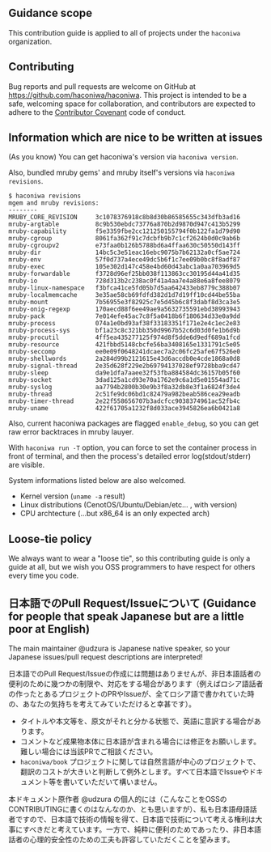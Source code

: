 ## Guidance scope

This contribution guide is applied to all of projects under the `haconiwa` organization.

## Contributing

Bug reports and pull requests are welcome on GitHub at https://github.com/haconiwa/haconiwa. This project is intended to be a safe, welcoming space for collaboration, and contributors are expected to adhere to the [Contributor Covenant](http://contributor-covenant.org) code of conduct.

## Information which are nice to be written at issues

(As you know) You can get haconiwa's version via `haconiwa version`.

Also, bundled mruby gems' and mruby itself's versions via `haconiwa revisions`.

```console
$ haconiwa revisions
mgem and mruby revisions:
--------
MRUBY_CORE_REVISION     3c1078376918c8b8d30b86585655c343dfb3ad16
mruby-argtable          8c9b530ebdc73776a870b2d9870d947c413b5299
mruby-capability        f5e3359fbe2cc121250155794f0b122fa1d79d90
mruby-cgroup            8061fa362f91c7dcbfb9b7c1cf2624b0d0c9ab6b
mruby-cgroupv2          e73faa0b126b5788bd6a4ffaa630c50550d143ff
mruby-dir               14bc5c3e51eac16ebc9075b7b62132a0cf5ae724
mruby-env               57f0d737a4ece49dc5b6f1c7ee09b0bc8f8adf87
mruby-exec              105e302d147c458e4bd60d43abc1a0aa703969d5
mruby-forwardable       f3728d96ef25bb038f113863cc30195d44a41d35
mruby-io                728d313b2c238ac0f41a4aa7e4a88e6a8fee8079
mruby-linux-namespace   f3bfca41ce5fd05b7d5aa642433eb8779c388b07
mruby-localmemcache     3e35ae58cb69fdfd382d1d7d19ff10cd44be55ba
mruby-mount             7b56955e3f82925c7e5d45b6c8f3dabf8d3ca3e5
mruby-onig-regexp       170aecd88f6ee49ae9a5632735591ebd38993943
mruby-pack              7e014efe45ac7c8f5a0418b6f180634d33e0a9dd
mruby-process           074a1e0bd93af38f33183351f171e2e4c1ec2e83
mruby-process-sys       bf1a23c8c321bb350d9967b52c6d03d0fe1b6d9b
mruby-procutil          4ff5ea435277125f974d8f5dde6d9edf689a1fcd
mruby-resource          421fbbd5148cbcfe56ba3408165e1331791c5e05
mruby-seccomp           ee0e09f0648241dcaec7a2c06fc25afe67f526e0
mruby-shellwords        2a284d99b2121615e43d6accdb0e4cde1868a0d8
mruby-signal-thread     2e35d628f229e2b69794137028ef9728bba9cd47
mruby-sleep             da9e1dfa7aaee32f53fba884584dc36157b05f60
mruby-socket            3dad125a1cd93e70a1762e9c6a1d5e01554ad71c
mruby-syslog            aa7794b2800b30e9b3f8a32db8e3f1a6824f3de4
mruby-thread            2c51fe9dc06bd1c82479a982beab586cea29eadb
mruby-timer-thread      2e22f558656707b3adcfcc9038374961ac52fb4c
mruby-uname             422f61705a1232f8d033ace3945826ea6b0421a8
```

Also, current haconiwa packages are flagged `enable_debug`, so you can get raw error backtraces in mruby lauyer.

With `haconiwa run -T` option, you can force to set the container process in front of terminal, and then the process's detailed error log(stdout/stderr) are visible.

System informations listed below are also welcomed.

* Kernel version (`uname -a` result)
* Linux distributions (CenotOS/Ubuntu/Debian/etc... , with version)
* CPU archtecture (...but x86_64 is an only expected arch)

## Loose-tie policy

We always want to wear a "loose tie", so this contributing guide is only a guide at all, but we wish you OSS programmers to have respect for others every time you code.

## 日本語でのPull Request/Issueについて (Guidance for people that speak Japanese but are a little poor at English)

The main maintainer @udzura is Japanese native speaker, so your Japanese issues/pull request descriptions are interpreted!

日本語でのPull Request/Issueの作成には問題はありませんが、非日本語話者の便利のために幾つかの制限や、対応をする場合があります（例えばロシア語話者の作ったとあるプロジェクトのPRやIssueが、全てロシア語で書かれていた時の、あなたの気持ちを考えてみていただけると幸甚です）。

* タイトルや本文等を、原文がそれと分かる状態で、英語に意訳する場合があります。
* コメントなど成果物本体に日本語が含まれる場合には修正をお願いします。難しい場合には当該PRでご相談ください。
* `haconiwa/book` プロジェクトに関しては自然言語が中心のプロジェクトで、翻訳のコストが大きいと判断して例外とします。すべて日本語でIssueやドキュメント等を書いていただいて構いません。

本ドキュメント原作者 @udzura の個人的には（こんなことをOSSのCONTRIBUTINGに書くのはなんなのか、とも思いますが）、私も日本語母語話者ですので、日本語で技術の情報を得て、日本語で技術について考える権利は大事にすべきだと考えています。一方で、純粋に便利のためであったり、非日本語話者の心理的安全性のための工夫も許容していただくことを望みます。
